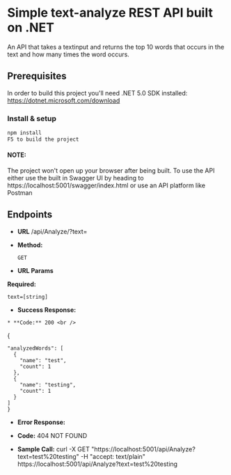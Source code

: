 # Simple text-analyze REST API built on .NET

An API that takes a textinput and returns the top 10 words that occurs in the text and how many times the word occurs.
## Prerequisites

In order to build this project you'll need .NET 5.0 SDK installed:
https://dotnet.microsoft.com/download

### Install & setup

```bash
npm install
F5 to build the project
```
#### NOTE: 
The project won't open up your browser after being built. To use the API either use the built in Swagger UI by heading to https://localhost:5001/swagger/index.html or use an API platform like Postman

## Endpoints


* **URL**
/api/Analyze/?text=

* **Method:**

  `GET`
  
 *  **URL Params**

   **Required:**
 
   `text=[string]`
   
   * **Success Response:**

    * **Code:** 200 <br />
  {
  ```
  "analyzedWords": [
    {
      "name": "test",
      "count": 1
    },
    {
      "name": "testing",
      "count": 1
    }
  ]
}
```

* **Error Response:**
* **Code:** 404 NOT FOUND <br />

* **Sample Call:**
curl -X GET "https://localhost:5001/api/Analyze?text=test%20testing" -H  "accept: text/plain"
https://localhost:5001/api/Analyze?text=test%20testing
